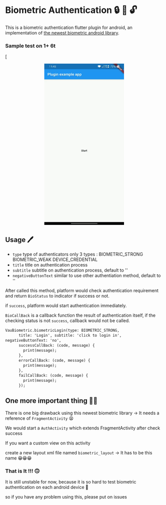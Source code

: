 # Biometric Authentication 🔒 🔑 🔓
This is a biometric authentication flutter plugin for android, an implementation of [the newest biometric android library](https://developer.android.com/training/sign-in/biometric-auth#blog-posts).

### Sample test on 1+ 6t

[<p align="center">
  <img width=255, height=515, src="https://github.com/lau1944/Biometric-Flutter/blob/main/demo.gif" />
</p>

## Usage 🖊️
* `type` type of authenticators
only 3 types :
BIOMETRIC_STRONG
BIOMETRIC_WEAK
DEVICE_CREDENTIAL
* `title` title on authentication process
* `subtitle` subtitle on authentication process, default to ''
* `negativeButtonText` similar to use other authentiation method, default to ''


After called this method, platform would check authentication requirement and return `BioStatus` to indicator if success or not.


if `success`, platform would start authentication immediately.


`BioCallBack` is a callback function the result of authentication itself, if the checking status is not `success`, callback would not be called.
```
VauBiometric.biometricLogin(type: BIOMETRIC_STRONG,
      title: 'Login', subtitle: 'click to login in', negativeButtonText: 'no',
      successCallBack: (code, message) {
        print(message);
      },
      errorCallBack: (code, message) {
        print(message);
      },
      failCallBack: (code, message) {
        print(message);
      });
```

## One more important thing  🤦‍♂️
There is one big drawback using this newest biometric library -> It needs a reference of `FragmentActivity` 😫

We would start a `AuthActivity` which extends FragmentActivity after check success 

If you want a custom view on this activity 

create a new layout xml file named `biometric_layout` -> It has to be this name 😁😁😁

### That is It !!! 🙃 ###

It is still unstable for now, because it is so hard to test biometric authentication on each android device 🤕

so if you have any problem using this, please put on issues 
